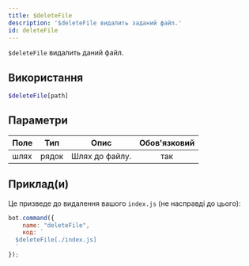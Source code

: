 ```yaml
---
title: $deleteFile
description: '$deleteFile видалить заданий файл.'
id: deleteFile
---
```


`$deleteFile` видалить даний файл.

## Використання

```php
$deleteFile[path]
```

## Параметри

| Поле | Тип   | Опис           | Обов'язковий |
| ---- | ----- | -------------- |:------------:|
| шлях | рядок | Шлях до файлу. |     так      |

## Приклад(и)

Це призведе до видалення вашого `index.js` (не насправді до цього):

```javascript
bot.command({
    name: "deleteFile",
    код: `
  $deleteFile[./index.js]
  `
});
```